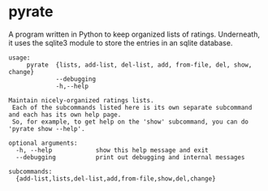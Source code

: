 # pyrate
A program written in Python to keep organized lists of ratings. Underneath, it uses the sqlite3 module to store the entries in an sqlite database.

```
usage: 
     pyrate  {lists, add-list, del-list, add, from-file, del, show, change}
             --debugging
             -h,--help

Maintain nicely-organized ratings lists.
 Each of the subcommands listed here is its own separate subcommand and each has its own help page. 
 So, for example, to get help on the 'show' subcommand, you can do 'pyrate show --help'.

optional arguments:
  -h, --help            show this help message and exit
  --debugging           print out debugging and internal messages

subcommands:
  {add-list,lists,del-list,add,from-file,show,del,change}



```

